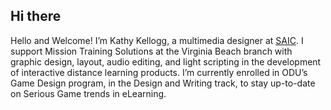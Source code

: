 ##  Hi there
Hello and Welcome! I’m Kathy Kellogg, a multimedia designer at [SAIC](https://www.saic.com/what-we-do/mission-support/immersive-technologies). I support Mission Training Solutions at the Virginia Beach branch with graphic design, layout, audio editing, and light scripting in the development of interactive distance learning products. I’m currently enrolled in ODU’s Game Design program, in the Design and Writing track, to stay up-to-date on Serious Game trends in eLearning.
<!--
**kathykgame395/kathykgame395** is a ✨ _special_ ✨ repository because its `README.md` (this file) appears on your GitHub profile.
-->
